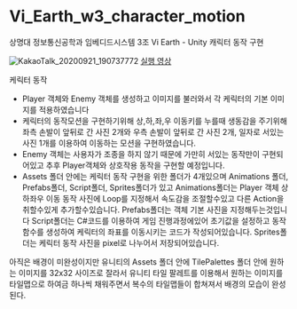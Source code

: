 # Vi_Earth_w3_character_motion
상명대 정보통신공학과 임베디드시스템 3조 Vi Earth - Unity 캐릭터 동작 구현

![KakaoTalk_20200921_190737772](https://user-images.githubusercontent.com/54584364/93771580-abed5200-fc58-11ea-90cb-ed30dff8a6ff.jpg)
[실행 영상](https://www.youtube.com/embed/9CgZFwSuNXo)

케릭터 동작
- Player 객체와 Enemy 객체를 생성하고 이미지를 불러와서 각 케릭터의 기본 이미지를 적용하였습니다
- 케릭터의 동작모션을 구현하기위해 상,하,좌,우 이동키를 누를때 생동감을 주기위해 
좌측 손발이 앞뒤로 간 사진 2개와 우측 손발이 앞뒤로 간 사진 2개, 일자로 서있는 사진 1개를 이용하여 이동하는 모션을 구현하였습니다.
- Enemy 객체는 사용자가 조종을 하지 않기 때문에 가만히 서있는 동작만이 구현되어있고 추후 Player객체와 상호작용 동작을 구현할 예정입니다.
- Assets 폴더 안에는 케릭터 동작 구현을 위한 폴더가 4개있으며
Animations 폴더, Prefabs폴더, Script폴더, Sprites폴더가 있고
Animations폴더는 Player 객체 상하좌우 이동 동작 사진에 Loop를 지정해서 속도감을 조절할수있고 다른 Action을 취할수있게 추가할수있습니다.
Prefabs폴더는 객체 기본 사진을 지정해두는것입니다
Script폴더는 C#코드를 이용하여 게임 진행과정에있어 초기값을 설정하고 동작 함수를 생성하여 케릭터의 좌표를 이동시키는 코드가 작성되어있습니다.
Sprites폴더는 케릭터 동작 사진을 pixel로 나누어서 저장되어있습니다.

아직은 배경이 미완성이지만 유니티의 Assets 폴더 안에 TilePalettes 폴더 안에 
원하는 이미지를 32x32 사이즈로 잘라서 유니티 타일 팔레트를 이용해서
원하는 이미지를 타일맵으로 하여금 하나씩 채워주면서 복수의 타일맵들이 합쳐져서
배경의 모습이 완성된다. 
